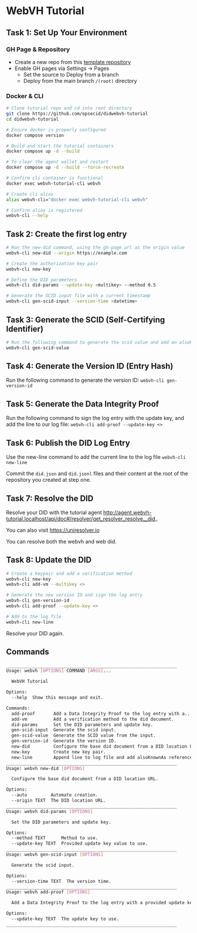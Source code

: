 # WebVH Tutorial

## Task 1: Set Up Your Environment

### GH Page & Repository

- Create a new repo from this [template repository](https://github.com/new?template_name=didwebvh-tutorial&template_owner=OpSecId)
- Enable GH pages via Settings -> Pages
  - Set the source to Deploy from a branch
  - Deploy from the main branch `/(root)` directory

### Docker & CLI

```bash
# Clone tutorial repo and cd into root directory
git clone https://github.com/opsecid/didwebvh-tutorial
cd didwebvh-tutorial

# Ensure docker is properly configured
docker compose version

# Build and start the tutorial containers
docker compose up -d --build

# To clear the agent wallet and restart
docker compose up -d --build --force-recreate

# Confirm cli container is functional
docker exec webvh-tutorial-cli webvh

# Create cli alias
alias webvh-cli="docker exec webvh-tutorial-cli webvh"

# Confirm alias is registered
webvh-cli --help
```

## Task 2: Create the first log entry

```bash
# Run the new-did command, using the gh-page url as the origin value
webvh-cli new-did --origin https://example.com

# Create the authorization key pair
webvh-cli new-key

# Define the DID parameters
webvh-cli did-params --update-key <multikey> --method 0.5

# Generate the SCID input file with a current timestamp
webvh-cli gen-scid-input --version-time <datetime>
```

## Task 3: Generate the SCID (Self-Certifying Identifier)

```bash
# Run the following command to generate the scid value and add an alsoKnownAs reference to our DID document:
webvh-cli gen-scid-value

```

## Task 4: Generate the Version ID (Entry Hash)

Run the following command to generate the version ID:
`webvh-cli gen-version-id`

## Task 5: Generate the Data Integrity Proof

Run the following command to sign the log entry with the update key, and add the line to our log file:
`webvh-cli add-proof --update-key <>`

## Task 6: Publish the DID Log Entry

Use the new-line command to add the current line to the log file
`webvh-cli new-line`

Commit the `did.json` and `did.jsonl` files and their content at the root of the repository you created at step one.

## Task 7: Resolve the DID

Resolve your DID with the tutorial agent
http://agent.webvh-tutorial.localhost/api/doc#/resolver/get_resolver_resolve__did_

You can also visit https://uniresolver.io

You can resolve both the webvh and web did.

## Task 8: Update the DID

```bash
# Create a keypair and add a verification method
webvh-cli new-key
webvh-cli add-vm --multikey <>

# Generate the new version ID and sign the log entry
webvh-cli gen-version-id
webvh-cli add-proof --update-key <>

# Add to the log file
webvh-cli new-line
```

Resolve your DID again.

## Commands

```bash
_________________________________________________________________
Usage: webvh [OPTIONS] COMMAND [ARGS]...

  WebVH Tutorial

Options:
  --help  Show this message and exit.

Commands:
  add-proof       Add a Data Integrity Proof to the log entry with a...
  add-vm          Add a verification method to the did document.
  did-params      Set the DID parameters and update key.
  gen-scid-input  Generate the scid input.
  gen-scid-value  Generate the SCID value from the input.
  gen-version-id  Generate the version ID.
  new-did         Configure the base did document from a DID location URL.
  new-key         Create new key pair.
  new-line        Append line to log file and add alsoKnownAs reference...
_________________________________________________________________
Usage: webvh new-did [OPTIONS]

  Configure the base did document from a DID location URL.

Options:
  --auto         Automate creation.
  --origin TEXT  The DID location URL.
_________________________________________________________________
Usage: webvh did-params [OPTIONS]

  Set the DID parameters and update key.

Options:
  --method TEXT      Method to use.
  --update-key TEXT  Provided update key value to use.
_________________________________________________________________
Usage: webvh gen-scid-input [OPTIONS]

  Generate the scid input.

Options:
  --version-time TEXT  The version time.
_________________________________________________________________
Usage: webvh add-proof [OPTIONS]

  Add a Data Integrity Proof to the log entry with a provided update key.

Options:
  --update-key TEXT  The update key to use.
_________________________________________________________________
```
